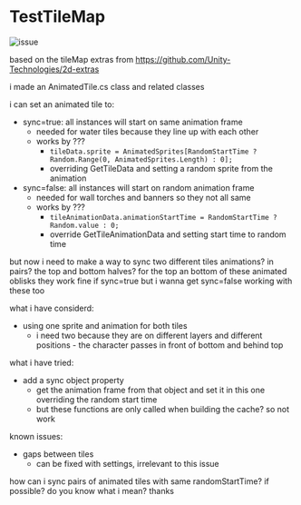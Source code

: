 # TestTileMap

![issue](issue.gif)

based on the tileMap extras from
<https://github.com/Unity-Technologies/2d-extras>

i made an AnimatedTile.cs class and related classes

i can set an animated tile to:

- sync=true: all instances will start on same animation frame
  - needed for water tiles because they line up with each other
  - works by ???
    - `tileData.sprite = AnimatedSprites[RandomStartTime ? Random.Range(0, AnimatedSprites.Length) : 0];`
    - overriding GetTileData and setting a random sprite from the animation
- sync=false: all instances will start on random animation frame
  - needed for wall torches and banners so they not all same
  - works by ???
    - `tileAnimationData.animationStartTime = RandomStartTime ? Random.value : 0;`
    - override GetTileAnimationData and setting start time to random time

but now i need to make a way to sync two different tiles animations? in pairs?
the top and bottom halves? for the top an bottom of these animated oblisks
they work fine if sync=true but i wanna get sync=false working with these too

what i have considerd:

- using one sprite and animation for both tiles
  - i need two because they are on different layers and different positions - the character passes in front of bottom and behind top

what i have tried:

- add a sync object property
  - get the animation frame from that object and set it in this one overriding the random start time
  - but these functions are only called when building the cache? so not work

known issues:

- gaps between tiles
  - can be fixed with settings, irrelevant to this issue

how can i sync pairs of animated tiles with same randomStartTime? if possible?
do you know what i mean?
thanks
